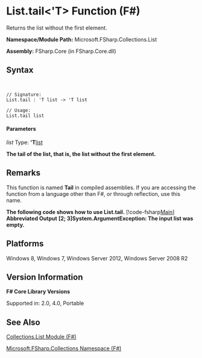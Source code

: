 # List.tail<'T> Function (F#)

Returns the list without the first element.

**Namespace/Module Path:** Microsoft.FSharp.Collections.List

**Assembly:** FSharp.Core (in FSharp.Core.dll)


## Syntax


```


// Signature:
List.tail : 'T list -> 'T list

// Usage:
List.tail list

```



#### Parameters
*list*
Type: **'T**[list](http://msdn.microsoft.com/en-us/library/c627b668-477b-4409-91ed-06d7f1b3e4a7)



**The tail of the list, that is, the list without the first element.**
## Remarks
This function is named **Tail** in compiled assemblies. If you are accessing the function from a language other than F#, or through reflection, use this name.

**The following code shows how to use List.tail.**
[!code-fsharp[Main](snippets/fslists/snippet63.fs)]
**Abbreviated Output**
**[2; 3]System.ArgumentException: The input list was empty.**
## Platforms
Windows 8, Windows 7, Windows Server 2012, Windows Server 2008 R2


## Version Information
**F# Core Library Versions**

Supported in: 2.0, 4.0, Portable




## See Also
[Collections.List Module &#40;F&#35;&#41;](Collections.List+Module+%28FSharp%29.md)

[Microsoft.FSharp.Collections Namespace &#40;F&#35;&#41;](Microsoft.FSharp.Collections+Namespace+%28FSharp%29.md)

